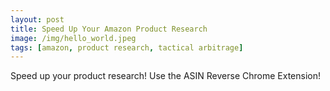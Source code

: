 ```yaml
---
layout: post
title: Speed Up Your Amazon Product Research
image: /img/hello_world.jpeg
tags: [amazon, product research, tactical arbitrage]
---
```


Speed up your product research! Use the ASIN Reverse Chrome Extension!
